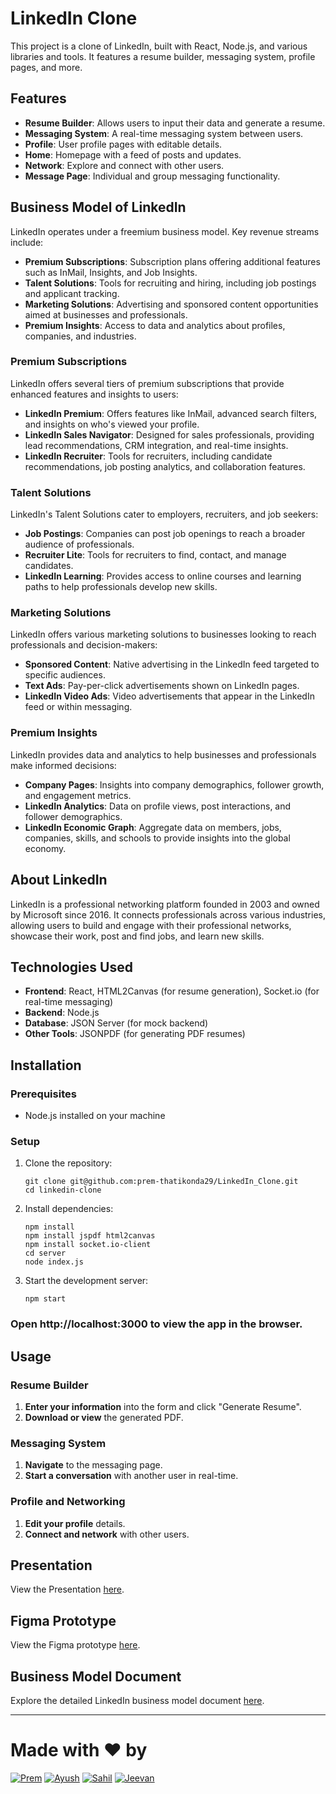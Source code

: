 # LinkedIn Clone

This project is a clone of LinkedIn, built with React, Node.js, and various libraries and tools. It features a resume builder, messaging system, profile pages, and more.

## Features

- **Resume Builder**: Allows users to input their data and generate a resume.
- **Messaging System**: A real-time messaging system between users.
- **Profile**: User profile pages with editable details.
- **Home**: Homepage with a feed of posts and updates.
- **Network**: Explore and connect with other users.
- **Message Page**: Individual and group messaging functionality.

## Business Model of LinkedIn

LinkedIn operates under a freemium business model. Key revenue streams include:

- **Premium Subscriptions**: Subscription plans offering additional features such as InMail, Insights, and Job Insights.
- **Talent Solutions**: Tools for recruiting and hiring, including job postings and applicant tracking.
- **Marketing Solutions**: Advertising and sponsored content opportunities aimed at businesses and professionals.
- **Premium Insights**: Access to data and analytics about profiles, companies, and industries.

### Premium Subscriptions

LinkedIn offers several tiers of premium subscriptions that provide enhanced features and insights to users:

- **LinkedIn Premium**: Offers features like InMail, advanced search filters, and insights on who's viewed your profile.
- **LinkedIn Sales Navigator**: Designed for sales professionals, providing lead recommendations, CRM integration, and real-time insights.
- **LinkedIn Recruiter**: Tools for recruiters, including candidate recommendations, job posting analytics, and collaboration features.

### Talent Solutions

LinkedIn's Talent Solutions cater to employers, recruiters, and job seekers:

- **Job Postings**: Companies can post job openings to reach a broader audience of professionals.
- **Recruiter Lite**: Tools for recruiters to find, contact, and manage candidates.
- **LinkedIn Learning**: Provides access to online courses and learning paths to help professionals develop new skills.

### Marketing Solutions

LinkedIn offers various marketing solutions to businesses looking to reach professionals and decision-makers:

- **Sponsored Content**: Native advertising in the LinkedIn feed targeted to specific audiences.
- **Text Ads**: Pay-per-click advertisements shown on LinkedIn pages.
- **LinkedIn Video Ads**: Video advertisements that appear in the LinkedIn feed or within messaging.

### Premium Insights

LinkedIn provides data and analytics to help businesses and professionals make informed decisions:

- **Company Pages**: Insights into company demographics, follower growth, and engagement metrics.
- **LinkedIn Analytics**: Data on profile views, post interactions, and follower demographics.
- **LinkedIn Economic Graph**: Aggregate data on members, jobs, companies, skills, and schools to provide insights into the global economy.


## About LinkedIn

LinkedIn is a professional networking platform founded in 2003 and owned by Microsoft since 2016. It connects professionals across various industries, allowing users to build and engage with their professional networks, showcase their work, post and find jobs, and learn new skills.

## Technologies Used

- **Frontend**: React, HTML2Canvas (for resume generation), Socket.io (for real-time messaging)
- **Backend**: Node.js
- **Database**: JSON Server (for mock backend)
- **Other Tools**: JSONPDF (for generating PDF resumes)

## Installation

### Prerequisites

- Node.js installed on your machine

### Setup

1. Clone the repository:

   ```
   git clone git@github.com:prem-thatikonda29/LinkedIn_Clone.git
   cd linkedin-clone
   ```
2. Install dependencies:

      ```
      npm install
      npm install jspdf html2canvas
      npm install socket.io-client
      cd server
      node index.js
      ```

3. Start the development server:

      ```
      npm start
      ```

### Open http://localhost:3000 to view the app in the browser.

## Usage

### Resume Builder

1. **Enter your information** into the form and click "Generate Resume".
2. **Download or view** the generated PDF.

### Messaging System

1. **Navigate** to the messaging page.
2. **Start a conversation** with another user in real-time.

### Profile and Networking

1. **Edit your profile** details.
2. **Connect and network** with other users.


## Presentation

View the Presentation [here](https://gamma.app/docs/Introduction-to-the-LinkedIn-Clone-Project-upaeagnilz994n4?mode=doc).


## Figma Prototype

View the Figma prototype [here](https://www.figma.com/design/lEfg4AZrlZ9EEqM7pg3amB/REACT-PRESENTATION?node-id=0-1&t=d4oL25dbfKFkhe8p-1).

## Business Model Document

Explore the detailed LinkedIn business model document [here](https://docs.google.com/spreadsheets/d/1Cp-ATbbZzk6V8h7SMipAEH8HyORlk-E-IRPtx5tUVpw/edit?gid=0#gid=0).

<hr>

# Made with ❤︎ by

[![Prem](https://img.shields.io/badge/Prem-Thatikonda29-blue.svg?style=flat-square&logo=github)](https://github.com/prem-thatikonda29)
[![Ayush](https://img.shields.io/badge/Ayush-hharyann007-blue.svg?style=flat-square&logo=github)](https://github.com/ayushhharyann007)
[![Sahil](https://img.shields.io/badge/Sahil-s1201-blue.svg?style=flat-square&logo=github)](https://github.com/sahils1201)
[![Jeevan](https://img.shields.io/badge/Jeevan-04-blue.svg?style=flat-square&logo=github)](https://github.com/Jeevan-04)





